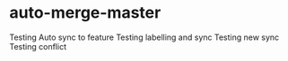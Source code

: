 # auto-merge-master
Testing Auto sync to feature
Testing labelling and sync
Testing new sync
Testing conflict
